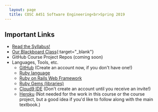 ```yaml
---
  layout: page
  title: COSC A451 Software Engineering<br>Spring 2019
---
```


## Important Links

* [Read the Syllabus!](./syllabus)
* [Our Blackboard Class](https://loyno.blackboard.com/ultra/courses/_65485_1/cl/outline){:target="_blank"}
* GitHub Course Project Repos (coming soon)
* Languages, Tools, etc.
  * [GitHub](https://github.com/) (Create an account now, if you don't have one!)
  * [Ruby language](https://www.ruby-lang.org/en/)
  * [Ruby on Rails Web Framework](http://rubyonrails.org/)
  * [Ruby Gems (libraries)](https://rubygems.org/)
  * [Cloud9 IDE](https://c9.io/) (Don't create an account until you receive an invite!)
  * [Heroku](https://www.heroku.com/) (Not needed for the work in this course or the course project, but a good idea if you'd like to follow along with the main textbook.)
